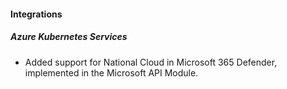 #### Integrations

##### Azure Kubernetes Services

- Added support for National Cloud in Microsoft 365 Defender, implemented in the Microsoft API Module.
